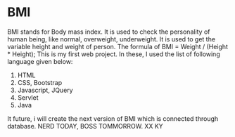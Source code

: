 # BMI
BMI stands for Body mass index.
It is used to check the personality of human being, like normal, overweight, underweight.
It is used to get the variable height and weight of person.
The formula of BMI  = Weight / (Height * Height);
This is my first web project.
In these, I used the list of following language given below:
1. HTML
2. CSS, Bootstrap
3. Javascript, JQuery
4. Servlet
5. Java

It future, i will create the next version of BMI which is connected through database.
NERD TODAY, BOSS TOMMORROW.
XX 
KY
